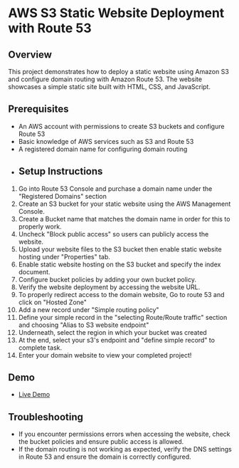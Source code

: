 # AWS S3 Static Website Deployment with Route 53
## Overview
This project demonstrates how to deploy a static website using Amazon S3 and configure domain routing with Amazon Route 53. The website showcases a simple static site built with HTML, CSS, and JavaScript.
## Prerequisites
- An AWS account with permissions to create S3 buckets and configure Route 53
- Basic knowledge of AWS services such as S3 and Route 53
- A registered domain name for configuring domain routing
- ## Setup Instructions
1. Go into Route 53 Console and purchase a domain name under the "Registered Domains" section
2. Create an S3 bucket for your static website using the AWS Management Console.
3. Create a Bucket name that matches the domain name in order for this to properly work.
4. Uncheck "Block public access" so users can publicly access the website.
5. Upload your website files to the S3 bucket then enable static website hosting under "Properties" tab.
6. Enable static website hosting on the S3 bucket and specify the index document.
7. Configure bucket policies by adding your own bucket policy.
8. Verify the website deployment by accessing the website URL.
9. To properly redirect access to the domain website, Go to route 53 and click on "Hosted Zone"
10. Add a new record under "Simple routing policy"
11. Define your simple record in the "selecting Route/Route traffic" section and choosing "Alias to S3 website endpoint"
12. Underneath, select the region in which your bucket was created
13. At the end, select your s3's endpoint and "define simple record" to complete task.
14. Enter your domain website to view your completed project!
## Demo
- [Live Demo](http://xavierproject.click/)

## Troubleshooting
- If you encounter permissions errors when accessing the website, check the bucket policies and ensure public access is allowed.
- If the domain routing is not working as expected, verify the DNS settings in Route 53 and ensure the domain is correctly configured.





